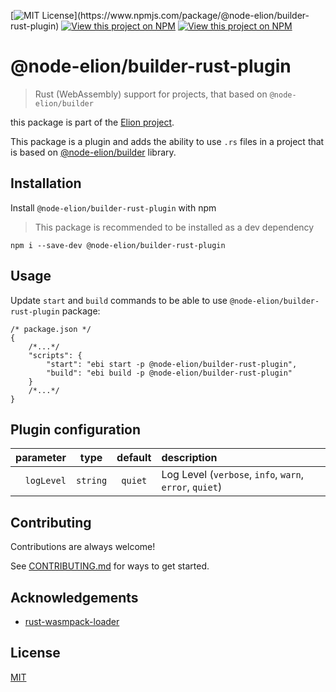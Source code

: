 [![MIT License](https://img.shields.io/npm/l/@node-elion/builder-rust-plugin.svg?)](https://www.npmjs.com/package/@node-elion/builder-rust-plugin)
[![View this project on NPM](https://img.shields.io/npm/v/@node-elion/builder-rust-plugin.svg)](https://npmjs.org/package/@node-elion/builder-rust-plugin)
[![View this project on NPM](https://img.shields.io/npm/dm/@node-elion/builder-rust-plugin.svg)](https://npmjs.org/package/@node-elion/builder-rust-plugin)

# @node-elion/builder-rust-plugin

> Rust (WebAssembly) support for projects, that based on `@node-elion/builder`

this package is part of the [Elion project](https://github.com/elion-project).

This package is a plugin and adds the ability to use `.rs` files in a project that is based on [@node-elion/builder](https://github.com/elion-project/builder) library.

## Installation

Install `@node-elion/builder-rust-plugin` with npm

> This package is recommended to be installed as a dev dependency

```shell
npm i --save-dev @node-elion/builder-rust-plugin
```

## Usage

Update `start` and `build` commands to be able to use `@node-elion/builder-rust-plugin` package:

```json5
/* package.json */
{
    /*...*/
    "scripts": {
        "start": "ebi start -p @node-elion/builder-rust-plugin",
        "build": "ebi build -p @node-elion/builder-rust-plugin"
    }
    /*...*/
}
```

## Plugin configuration

|  parameter |   type   | default | description                                             |
|-----------:|:--------:|:-------:|:--------------------------------------------------------|
| `logLevel` | `string` | `quiet` | Log Level (`verbose`, `info`, `warn`, `error`, `quiet`) |

## Contributing

Contributions are always welcome!

See [CONTRIBUTING.md](./CONTRIBUTING.md) for ways to get started.

## Acknowledgements

- [rust-wasmpack-loader](https://github.com/webpack/webpack)

## License

[MIT](https://choosealicense.com/licenses/mit/)
